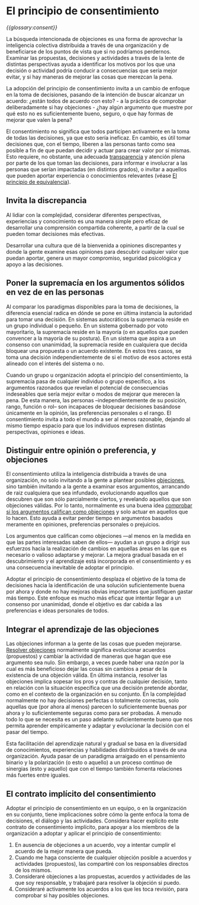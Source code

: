 # El principio de consentimiento

_{{glossary:consent}}_

La búsqueda intencionada de objeciones es una forma de aprovechar la inteligencia colectiva distribuida a través de una organización y de beneficiarse de los puntos de vista que si no podríamos perdernos. Examinar las propuestas, decisiones y actividades a través de la lente de distintas perspectivas ayuda a identificar los motivos por los que una decisión o actividad podría conducir a consecuencias que sería mejor evitar, y si hay maneras de mejorar las cosas que merezcan la pena.

La adopción del principio de consentimiento invita a un cambio de enfoque en la toma de decisiones, pasando de la intención de buscar alcanzar un acuerdo: ¿están todos de acuerdo con esto? - a la práctica de comprobar deliberadamente si hay objeciones - ¿hay algún argumento que muestre por qué esto no es suficientemente bueno, seguro, o que hay formas de mejorar que valen la pena?

El consentimiento no significa que todos participen activamente en la toma de todas las decisiones, ya que esto sería ineficaz. En cambio, es útil tomar decisiones que, con el tiempo, liberen a las personas tanto como sea posible a fin de que puedan decidir y actuar para crear valor por sí mismas. Esto requiere, no obstante, una adecuada [transparencia](section:principle-transparency) y atención plena por parte de los que toman las decisiones, para informar e involucrar a las personas que serían impactadas (en distintos grados), o invitar a aquellos que pueden aportar experiencia o conocimientos relevantes (véase [El principio de equivalencia](section:principle-equivalence)).

## Invita la discrepancia

Al lidiar con la complejidad, considerar diferentes perspectivas, experiencias y conocimiento es una manera simple pero eficaz de desarrollar una comprensión compartida coherente, a partir de la cual se pueden tomar decisiones más efectivas.

Desarrollar una cultura que dé la bienvenida a opiniones discrepantes y donde la gente examine esas opiniones para descubrir cualquier valor que puedan aportar, genera un mayor compromiso, seguridad psicológica y apoyo a las decisiones.

## Poner la supremacía en los argumentos sólidos en vez de en las personas

Al comparar los paradigmas disponibles para la toma de decisiones, la diferencia esencial radica en dónde se pone en última instancia la autoridad para tomar una decisión. En sistemas autocráticos la supremacía reside en un grupo individual o pequeño. En un sistema gobernado por voto mayoritario, la supremacía reside en la mayoría (o en aquellos que pueden convencer a la mayoría de su postura). En un sistema que aspira a un consenso con unanimidad, la supremacía reside en cualquiera que decida bloquear una propuesta o un acuerdo existente. En estos tres casos, se toma una decisión independientemente de si el motivo de esos actores está alineado con el interés del sistema o no.

Cuando un grupo u organización adopta el principio del consentimiento, la supremacía pasa de cualquier individuo o grupo específico, a los argumentos razonados que revelan el potencial de consecuencias indeseables que sería mejor evitar o modos de mejorar que merecen la pena. De esta manera, las personas –independientemente de su posición, rango, función o rol– son incapaces de bloquear decisiones basándose únicamente en la opinión, las preferencias personales o el rango. El consentimiento invita a todo el mundo a ser al menos razonable, dejando al mismo tiempo espacio para que los individuos expresen distintas perspectivas, opiniones e ideas.

## Distinguir entre opinión o preferencia, y objeciones

El consentimiento utiliza la inteligencia distribuida a través de una organización, no solo invitando a la gente a plantear posibles [objeciones](section:objection), sino también invitando a la gente a examinar esos argumentos, arrancando de raiz cualquiera que sea infundado, evolucionando aquellos que descubren que son sólo parcialmente ciertos, y revelando aquellos que son objeciones válidas. Por lo tanto, normalmente es una buena idea [comprobar si los argumentos califican como objeciones](section:test-arguments-qualify-as-objections) y solo actuar en aquellos que lo hacen. Esto ayuda a evitar perder tiempo en argumentos basados meramente en opiniones, preferencias personales o prejuicios.

Los argumentos que califican como objeciones —al menos en la medida en que las partes interesadas saben de ellos— ayudan a un grupo a dirigir sus esfuerzos hacia la realización de cambios en aquellas áreas en las que es necesario o valioso adaptarse y mejorar. La mejora gradual basada en el descubrimiento y el aprendizaje está incorporada en el consentimiento y es una consecuencia inevitable de adoptar el principio.

Adoptar el principio de consentimiento desplaza el objetivo de la toma de decisiones hacia la identificación de una solución suficientemente buena por ahora y donde no hay mejoras obvias importantes que justifiquen gastar más tiempo. Este enfoque es mucho más eficaz que intentar llegar a un consenso por unanimidad, donde el objetivo es dar cabida a las preferencias e ideas personales de todos.

## Integrar el aprendizaje de las objeciones

Las objeciones informan a la gente de las cosas que pueden mejorarse. [Resolver objeciones](section:resolve-objections) normalmente significa evolucionar acuerdos (propuestos) y cambiar la actividad de maneras que hagan que ese argumento sea nulo. Sin embargo, a veces puede haber una razón por la cual es más beneficioso dejar las cosas sin cambios a pesar de la existencia de una objeción válida.  En última instancia, resolver las objeciones implica sopesar los pros y contras de cualquier decisión, tanto en relación con la situación específica que una decisión pretende abordar, como en el contexto de la organización en su conjunto. En la complejidad normalmente no hay decisiones perfectas o totalmente correctas, solo aquellas que (por ahora al menos) parecen lo suficientemente buenas por ahora y lo suficientemente seguras como para ser probadas. A menudo todo lo que se necesita es un paso adelante suficientemente bueno que nos permita aprender empíricamente y adaptar y evolucionar la decisión con el pasar del tiempo.

Esta facilitación del aprendizaje natural y gradual se basa en la diversidad de conocimientos, experiencias y habilidades distribuidos a través de una organización. Ayuda pasar de un paradigma arraigado en el pensamiento binario y la polarización (o esto o aquello) a un proceso continuo de sinergias (esto y aquello) que con el tiempo también fomenta relaciones más fuertes entre iguales.

## El contrato implícito del consentimiento

Adoptar el principio de consentimiento en un equipo, o en la organización en su conjunto, tiene implicaciones sobre cómo la gente enfoca la toma de decisiones, el diálogo y las actividades. Considera hacer explícito este contrato de consentimiento implícito, para apoyar a los miembros de la organización a adoptar y aplicar el principio de consentimiento:

1. En ausencia de objeciones a un acuerdo, voy a intentar cumplir el acuerdo de la mejor manera que pueda.
2. Cuando me haga consciente de cualquier objeción posible a acuerdos y actividades (propuestos), las compartiré con los responsables directos de los mismos.
3. Consideraré objeciones a las propuestas, acuerdos y actividades de las que soy responsable, y trabajaré para resolver la objeción si puedo.
4. Consideraré activamente los acuerdos a los que les toca revisión, para comprobar si hay posibles objeciones.

